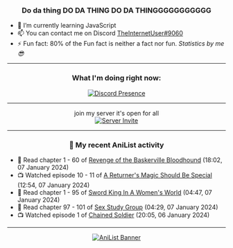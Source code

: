 <div align="center">

### Do da thing DO DA THING DO DA THINGGGGGGGGGGG
</div>

- 🌱 I’m currently learning JavaScript
- 📫 You can contact me on Discord [TheInternetUser#9060](https://discord.com/users/534117072796385300)
- ⚡ Fun fact: 80% of the Fun fact is neither a fact nor fun. _Statistics by me 😎_
<hr>

<div align="center">

### What I'm doing right now:
[![Discord Presence](https://lanyard.cnrad.dev/api/534117072796385300)](https://discord.com/users/534117072796385300)
<hr>

join my server it's open for all <br>
[![Server Invite](https://invidget.switchblade.xyz/bfYgVHxrSs)](https://discord.gg/bfYgVHxrSs)

<hr>
  
### 🌸 My recent AniList activity

</div>

<!-- ANILIST_ACTIVITY:start -->

-   📖 Read chapter 1 - 60 of [Revenge of the Baskerville Bloodhound](https://anilist.co/manga/163824) (18:02, 07 January 2024)
-   📺 Watched episode 10 - 11 of [A Returner's Magic Should Be Special](https://anilist.co/anime/163142) (12:54, 07 January 2024)
-   📖 Read chapter 1 - 95 of [Sword King In A Women's World](https://anilist.co/manga/116027) (04:47, 07 January 2024)
-   📖 Read chapter 97 - 101 of [Sex Study Group](https://anilist.co/manga/145493) (04:29, 07 January 2024)
-   📺 Watched episode 1 of [Chained Soldier](https://anilist.co/anime/141821) (20:05, 06 January 2024)

<!-- ANILIST_ACTIVITY:end -->
<hr>

<div align="center">

[![AniList Banner](https://img.anili.st/User/929966)](https://anilist.co/user/TheInternetUser)

<!-- ![Profile views](https://gpvc.arturio.dev/TheInternetUse7) Since 2023-01-09 -->
<br>


</div>
